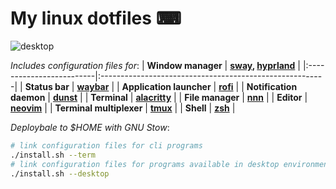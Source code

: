 
# My linux dotfiles ⌨

![desktop](https://user-images.githubusercontent.com/46892933/276923500-ff86f299-7037-4d13-b110-33c1d2d80ebf.png)

*Includes configuration files for*:
| **Window manager**       | **[sway](https://github.com/swaywm/sway), [hyprland](https://github.com/hyprwm/Hyprland)**              |
|:-------------------------|:--------------------------------------------------------|
| **Status bar**           | **[waybar](https://github.com/Alexays/Waybar)**         |
| **Application launcher** | **[rofi](https://github.com/in0ni/rofi-wayland)**              |
| **Notification daemon**  | **[dunst](https://github.com/dunst-project/dunst)**     |
| **Terminal**             | **[alacritty](https://github.com/alacritty/alacritty)** |
| **File manager**         | **[nnn](https://github.com/jarun/nnn)**                 |
| **Editor**               | **[neovim](https://github.com/neovim/neovim)**          |
| **Terminal multiplexer** | **[tmux](https://github.com/tmux/tmux.git)**            |
| **Shell**                | **[zsh](https://github.com/zsh-users/zsh.git)**         |

*Deploybale to \$HOME with GNU Stow*:

```bash
# link configuration files for cli programs
./install.sh --term
# link configuration files for programs available in desktop environment
./install.sh --desktop
```
